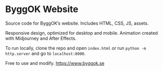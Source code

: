 # ByggOK Website

Source code for ByggOK’s website. Includes HTML, CSS, JS, assets.

Responsive design, optimized for desktop and mobile. Animation created with Midjourney and After Effects.

To run locally, clone the repo and open `index.html` or run `python -m http.server` and go to `localhost:8000`.

Free to use and modify. https://www.byggok.se
